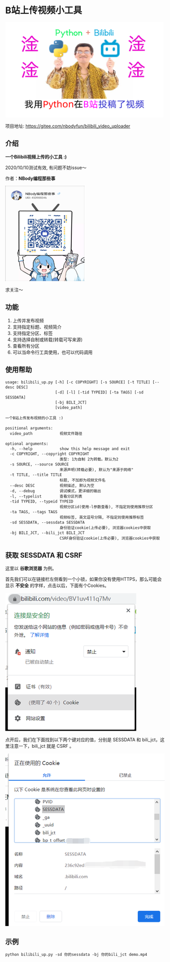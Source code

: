 # B站上传视频小工具

<img src="./cover.png" width=500 height=300/>

项目地址: <https://gitee.com/nbodyfun/bilibili_video_uploader>

## 介绍
**一个Bilibili视频上传的小工具 :)**

2020/10/10测试有效, 有问题不妨issue～

作者：**NBody编程那些事**

<img src="./img/my_qrcode.jpg" width=250 height=300/>

求关注～

## 功能

1. 上传并发布视频
2. 支持指定标题、视频简介
3. 支持指定分区、标签
4. 支持选择自制或转载(转载可写来源)
5. 查看所有分区
6. 可以当命令行工具使用，也可以代码调用

## 使用帮助

```
usage: bilibili_up.py [-h] [-c COPYRIGHT] [-s SOURCE] [-t TITLE] [--desc DESC]
                      [-d] [-l] [-tid TYPEID] [-ta TAGS] [-sd SESSDATA]
                      [-bj BILI_JCT]
                      [video_path]

一个B站上传发布视频的小工具 :)

positional arguments:
  video_path            视频文件路径

optional arguments:
  -h, --help            show this help message and exit
  -c COPYRIGHT, --copyright COPYRIGHT
                        类型: 1为自制 2为转载。默认为2
  -s SOURCE, --source SOURCE
                        来源声明(转载必要), 默认为"来源于网络"
  -t TITLE, --title TITLE
                        标题, 不加即为视频文件名
  --desc DESC           视频描述, 默认为空
  -d, --debug           调试模式，更详细的输出
  -l, --typelist        查看分区列表
  -tid TYPEID, --typeid TYPEID
                        视频分区id(使用-l参数查看), 不指定则使用推荐分区
  -ta TAGS, --tags TAGS
                        视频标签, 英文逗号分隔, 不指定则使用推荐标签
  -sd SESSDATA, --sessdata SESSDATA
                        身份验证cookie(上传必要), 浏览器cookies中获取
  -bj BILI_JCT, --bili_jct BILI_JCT
                        CSRF身份验证cookie(上传必要), 浏览器cookies中获取
```

## 获取 SESSDATA 和 CSRF

这里以 **谷歌浏览器** 为例。

首先我们可以在链接栏左侧看到一个小锁，如果你没有使用HTTPS，那么可能会显示 **不安全** 的字样，点击以后，下面有个Cookies。

![](./img/step1.png)

点开后，我们在下面找到以下两个键对应的值，分别是 SESSDATA 和 bili_jct，这里注意一下，bili_jct 就是 CSRF 。

![](./img/step2.png)

## 示例

```
python bilibili_up.py -sd 你的sessdata -bj 你的bili_jct demo.mp4
```
